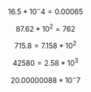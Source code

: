 $$16.5 * 10^-4 = 0.00065$$

$$8 7.62*10^2 = 762$$

$$715.8 = 7.158 * 10^2$$

$$4 2580 = 2.58 * 10^3$$

$$2 0.0000008 8 * 10^-7$$
